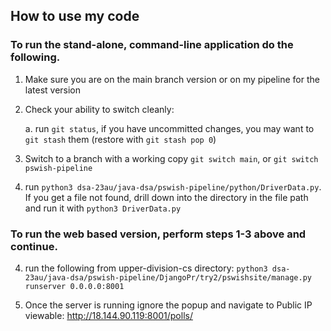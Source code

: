## How to use my code

### To run the stand-alone, command-line application do the following.
    
1. Make sure you are on the main branch version or on my pipeline for the latest version
        
2. Check your ability to switch cleanly:
    
    a. run  `git status`, if you have uncommitted changes, you may want to `git stash` them (restore with `git stash pop 0`)

3. Switch to a branch with a working copy
    `git switch main`,  or   `git switch pswish-pipeline`

4. run `python3 dsa-23au/java-dsa/pswish-pipeline/python/DriverData.py`. If you get a file not found, drill down into the directory in the file path and run it with `python3 DriverData.py`

### To run the web based version, perform steps 1-3 above and continue. 

4. run the following from upper-division-cs directory: `python3 dsa-23au/java-dsa/pswish-pipeline/DjangoPr/try2/pswishsite/manage.py runserver 0.0.0.0:8001`

5. Once the server is running ignore the popup and navigate to Public IP viewable: http://18.144.90.119:8001/polls/